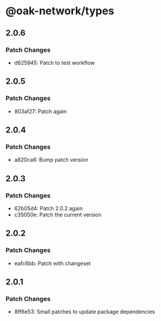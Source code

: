 # @oak-network/types

## 2.0.6

### Patch Changes

- d625945: Patch to test workflow

## 2.0.5

### Patch Changes

- 803af27: Patch again

## 2.0.4

### Patch Changes

- a820ca6: Bump patch version

## 2.0.3

### Patch Changes

- 62b05d4: Patch 2.0.2 again
- c35050e: Patch the current version

## 2.0.2

### Patch Changes

- eafc6bb: Patch with changeset

## 2.0.1

### Patch Changes

- 8ff6e53: Small patches to update package dependencies
